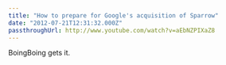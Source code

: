 ```yaml
---
title: "How to prepare for Google's acquisition of Sparrow"
date: "2012-07-21T12:31:32.000Z"
passthroughUrl: http://www.youtube.com/watch?v=aEbNZPIXaZ8
---
```


BoingBoing gets it.